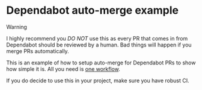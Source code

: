 # Dependabot auto-merge example

> [!WARNING]  
> I highly recommend you *DO NOT* use this as every PR that comes in from Dependabot should be reviewed by a human. Bad things will happen if you merge PRs automatically.

This is an example of how to setup auto-merge for Dependabot PRs to show how simple it is. All you need is [one workflow](.github/workflows/auto-merge.yml).

If you do decide to use this in your project, make sure you have robust CI. 
